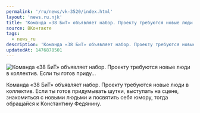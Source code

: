 ```yaml
---
permalink: '/ru/news/vk-3520/index.html'
layout: 'news.ru.njk'
title: 'Команда «38 БиТ» объявляет набор. Проекту требуются новые люди в коллектив. Если ты готов приду'
source: ВКонтакте
tags:
  - news_ru
description: 'Команда «38 БиТ» объявляет набор. Проекту требуются новые люди в коллектив. Если ты готов приду…'
updatedAt: 1476878501
---
```

![Команда «38 БиТ» объявляет набор. Проекту требуются новые люди в коллектив. Если ты готов приду…](https://sun9-63.userapi.com/impf/c637329/v637329195/147be/uhLhjW7CjDg.jpg?size=1280x855&quality=96&sign=c5d7b53341abccf3d2ea3a59d460d5fa&c_uniq_tag=gev_sxBeAU6KB4N8BX4aC_E0CkMe4bvnMx94-5ZbUVk&type=album)

Команда «38 БиТ» объявляет набор. Проекту требуются новые люди в коллектив. Если ты готов придумывать шутки, выступать на сцене, знакомиться с новыми людьми и посвятить себя юмору, тогда обращайся к Константину Федянину.
